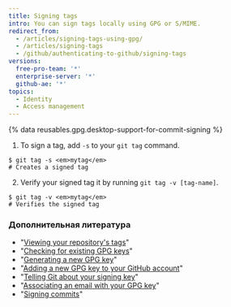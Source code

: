 ```yaml
---
title: Signing tags
intro: You can sign tags locally using GPG or S/MIME.
redirect_from:
  - /articles/signing-tags-using-gpg/
  - /articles/signing-tags
  - /github/authenticating-to-github/signing-tags
versions:
  free-pro-team: '*'
  enterprise-server: '*'
  github-ae: '*'
topics:
  - Identity
  - Access management
---
```


{% data reusables.gpg.desktop-support-for-commit-signing %}

1. To sign a tag, add `-s` to your `git tag` command.
  ```shell
  $ git tag -s <em>mytag</em>
  # Creates a signed tag
  ```
2. Verify your signed tag it by running `git tag -v [tag-name]`.
  ```shell
  $ git tag -v <em>mytag</em>
  # Verifies the signed tag
  ```

### Дополнительная литература

- "[Viewing your repository's tags](/articles/viewing-your-repositorys-tags)"
- "[Checking for existing GPG keys](/articles/checking-for-existing-gpg-keys)"
- "[Generating a new GPG key](/articles/generating-a-new-gpg-key)"
- "[Adding a new GPG key to your GitHub account](/articles/adding-a-new-gpg-key-to-your-github-account)"
- "[Telling Git about your signing key](/articles/telling-git-about-your-signing-key)"
- "[Associating an email with your GPG key](/articles/associating-an-email-with-your-gpg-key)"
- "[Signing commits](/articles/signing-commits)"
